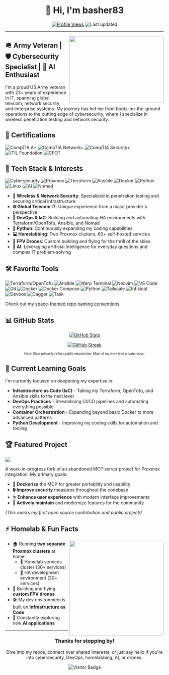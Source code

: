 <div align="center">
  
# 👋 Hi, I'm basher83

[![Profile Views](https://komarev.com/ghpvc/?username=basher83&color=0e75b6&style=plastic)](https://github.com/basher83)
![Last updated](https://img.shields.io/github/last-commit/basher83/basher83?path=README.md&display_timestamp=author&style=plastic&logo=github)

</div>

---

<img align="right" width="300" height="210" src="https://media.giphy.com/media/v1.Y2lkPTc5MGI3NjExYzY1cGFudDJqODkyMzlpdjl3ZmJtbWM4aGxqYnl0eXR1djZucW1tNSZlcD12MV9pbnRlcm5hbF9naWZfYnlfaWQmY3Q9Zw/077i6AULCXc0FKTj9s/giphy.gif">

## 🪖 Army Veteran | 🛡️ Cybersecurity Specialist | 🤖 AI Enthusiast

I'm a proud US Army veteran with 23+ years of experience in IT, spanning global telecom, network security, and enterprise systems. My journey has led me from boots-on-the-ground operations to the cutting edge of cybersecurity, where I specialize in wireless penetration testing and network security.

## 📜 Certifications

![CompTIA A+](https://img.shields.io/badge/CompTIA-A%2B-4D7C0F?style=for-the-badge&logo=comptia&logoColor=white)
![CompTIA Network+](https://img.shields.io/badge/CompTIA-Network%2B-007ACC?style=for-the-badge&logo=comptia&logoColor=white)
![CompTIA Security+](https://img.shields.io/badge/CompTIA-Security%2B-FF0000?style=for-the-badge&logo=comptia&logoColor=white)
![ITIL Foundation](https://img.shields.io/badge/Axelos-ITIL_Foundation-8A2BE2?style=for-the-badge&logo=itil&logoColor=white)
![CFOT](https://img.shields.io/badge/CFOT-Fiber_Optic_Technician-FFA500?style=for-the-badge&logo=fiber&logoColor=white)

## 🧰 Tech Stack & Interests

![Cybersecurity](https://img.shields.io/badge/-Cybersecurity-090909?style=for-the-badge&logo=Shield&logoColor=white)
![Proxmox](https://img.shields.io/badge/-Proxmox-E57000?style=for-the-badge&logo=proxmox&logoColor=white)
![Terraform](https://img.shields.io/badge/-Terraform-7B42BC?style=for-the-badge&logo=terraform&logoColor=white)
![Ansible](https://img.shields.io/badge/-Ansible-EE0000?style=for-the-badge&logo=ansible&logoColor=white)
![Docker](https://img.shields.io/badge/-Docker-2496ED?style=for-the-badge&logo=docker&logoColor=white)
![Python](https://img.shields.io/badge/-Python-3776AB?style=for-the-badge&logo=python&logoColor=white)
![Linux](https://img.shields.io/badge/-Linux-FCC624?style=for-the-badge&logo=linux&logoColor=black)
![AI](https://img.shields.io/badge/-Artificial_Intelligence-FF6F00?style=for-the-badge&logo=tensorflow&logoColor=white)
![Nomad](https://img.shields.io/badge/-Nomad-00CA8E?style=for-the-badge&logo=hashicorp&logoColor=white)

- **🔐 Wireless & Network Security**: Specialized in penetration testing and securing critical infrastructure
- **🌐 Global Telecom IT**: Unique experience from a major provider's perspective
- **🚀 DevOps & IaC**: Building and automating HA environments with Terraform/OpenTofu, Ansible, and Nomad
- **🐍 Python**: Continuously expanding my coding capabilities
- **💻 Homelabbing**: Two Proxmox clusters, 60+ self-hosted services
- **🚁 FPV Drones**: Custom building and flying for the thrill of the skies
- **🤖 AI**: Leveraging artificial intelligence for everyday questions and complex IT problem-solving

## 🛠️ Favorite Tools

![Terraform/OpenTofu](https://img.shields.io/badge/-Terraform/OpenTofu-7B42BC?style=flat-square&logo=terraform&logoColor=white)
![Ansible](https://img.shields.io/badge/-Ansible-EE0000?style=flat-square&logo=ansible&logoColor=white)
![Warp Terminal](https://img.shields.io/badge/-Warp_Terminal-01A4FF?style=flat-square&logo=warp&logoColor=white)
![Neovim](https://img.shields.io/badge/-Neovim-57A143?style=flat-square&logo=neovim&logoColor=white)
![VS Code](https://img.shields.io/badge/-VS_Code-007ACC?style=flat-square&logo=visual-studio-code&logoColor=white)
![Git](https://img.shields.io/badge/-Git-F05032?style=flat-square&logo=git&logoColor=white)
![Docker](https://img.shields.io/badge/-Docker-2496ED?style=flat-square&logo=docker&logoColor=white)
![Docker Compose](https://img.shields.io/badge/-Docker_Compose-2496ED?style=flat-square&logo=docker&logoColor=white)
![Python](https://img.shields.io/badge/-Python-3776AB?style=flat-square&logo=python&logoColor=white)
![Tailscale](https://img.shields.io/badge/-Tailscale-3c5eff?style=flat-square&logo=tailscale&logoColor=white)
![Infisical](https://img.shields.io/badge/-Infisical-512BD4?style=flat-square)
![Devbox](https://img.shields.io/badge/-Devbox-000000?style=flat-square)
![Dagger](https://img.shields.io/badge/-Dagger-1d2c3a?style=flat-square)
![Task](https://img.shields.io/badge/-Task-4B32C3?style=flat-square)

Check out my [space-themed repo naming conventions](https://github.com/basher83/docs/blob/main/mission-control/repo-naming-conventions.md)

## 📊 GitHub Stats
<div align="center">
  
[![GitHub Stats](https://github-readme-stats.vercel.app/api?username=basher83&show_icons=true&theme=radical&hide_border=true&count_private=true)](https://github.com/basher83)

[![GitHub Streak](https://github-readme-streak-stats.herokuapp.com/?user=basher83&theme=radical&hide_border=true)](https://github.com/basher83)

<sub><sup>Note: Stats primarily reflect public repositories. Most of my work is in private repos.</sup></sub>
</div>

## 🎯 Current Learning Goals

I'm currently focused on deepening my expertise in:

- **Infrastructure as Code (IaC)** - Taking my Terraform, OpenTofu, and Ansible skills to the next level
- **DevOps Practices** - Streamlining CI/CD pipelines and automating everything possible
- **Container Orchestration** - Expanding beyond basic Docker to more advanced patterns
- **Python Development** - Improving my coding skills for automation and tooling

## 🏆 Featured Project

<a href="https://github.com/basher83/ProxmoxMCP">
  <img align="center" src="https://github-readme-stats.vercel.app/api/pin/?username=basher83&repo=ProxmoxMCP&theme=radical" />
</a>

A work-in-progress fork of an abandoned MCP server project for Proxmox integration. My primary goals:
- **🐳 Dockerize** the MCP for greater portability and usability
- **🔒 Improve security** measures throughout the codebase
- **✨ Enhance user experience** with modern interface improvements
- **🔄 Actively maintain** and modernize features for the community

*(This marks my first open source contribution and public project!)*

## ⚡ Homelab & Fun Facts

<img align="right" width="300" src="https://media.giphy.com/media/v1.Y2lkPTc5MGI3NjExNWh2ZGljM3Vwb3Zqd2g3dnhwbXprYnVydzB3MmoxbnJmYWc1ZWszaCZlcD12MV9pbnRlcm5hbF9naWZfYnlfaWQmY3Q9Zw/UQ1EI1ML2ABQdbebup/giphy.gif">

- 🏠 Running **two separate Proxmox clusters** at home:
  - 💼 Homelab services cluster (30+ services)
  - 🔬 HA development environment (30+ services)
- 🚁 Building and flying **custom FPV drones**
- 🛠️ My dev environment is built on **Infrastructure as Code**
- 🤖 Constantly exploring new **AI applications**

---

<div align="center">
  
### Thanks for stopping by!
Dive into my repos, connect over shared interests, or just say hello if you're into cybersecurity, DevOps, homelabbing, AI, or drones.

![Visitor Badge](https://visitor-badge.laobi.icu/badge?page_id=basher83.basher83)

</div>
